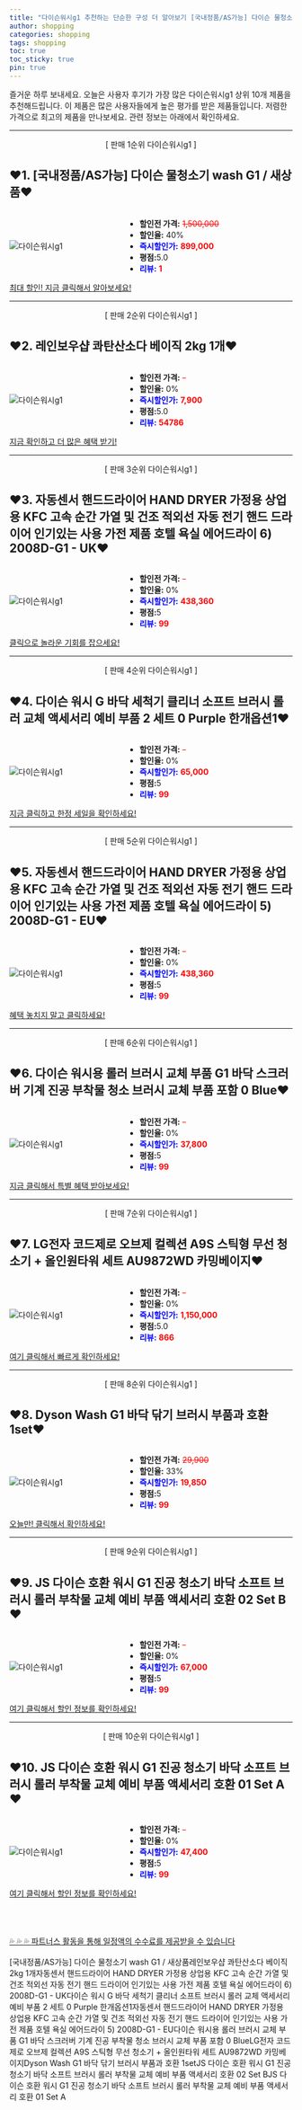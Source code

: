 ```yaml
---
title: "다이슨워시g1 추천하는 단순한 구성 더 알아보기 [국내정품/AS가능] 다이슨 물청소기 wash G1"
author: shopping
categories: shopping
tags: shopping
toc: true
toc_sticky: true
pin: true
---
```

즐거운 하루 보내세요. 오늘은 사용자 후기가 가장 많은 다이슨워시g1 상위 10개 제품을 추천해드립니다. 이 제품은 많은 사용자들에게 높은 평가를 받은 제품들입니다. 저렴한 가격으로 최고의 제품을 만나보세요. 관련 정보는 아래에서 확인하세요.

---
<p class="toplist" style="margin: 0 auto; display: block; width: fit-content;">[ 판매 1순위 다이슨워시g1 ]</p>

<h2><strong>❤️1. [국내정품/AS가능] 다이슨 물청소기 wash G1 / 새상품❤️</strong></h2>

<div style="display: flex; align-items: center;">
    <div style="flex: 0.4;">
        <img src="https://thumbnail10.coupangcdn.com/thumbnails/remote/230x230ex/image/vendor_inventory/0844/899c20e2cea922b7678e65592bde7fac0289d2f8b2bf5c7edaa331065dcf.jpg" alt="다이슨워시g1" style="max-width: 100%;">
    </div>
    <div style="flex: 0.6; margin-left: 10px;">
        <ul>
            <li><strong>할인전 가격:</strong> <del style="color: red;">1,500,000</del></li>
            <li><strong>할인율:</strong> 40%</li>
            <li><span style='color:blue'><strong>즉시할인가:</strong></span> <span style='color:red'><strong>899,000</strong></span></li>
            <li><strong>평점:</strong>5.0</li>
            <li><span style='color:blue'><strong>리뷰:</strong></span> <span style='color:red'><strong>1</strong></span></li>
        </ul>
    </div>
</div>
<div class="center">
    <a href="https://selin100587001.github.io?lptag=AF9450613&subid=githubio&pageKey=8206806076&traceid=V0-153&itemId=23543607389&vendorItemId=90569820854" class="myButton">
        최대 할인! 지금 클릭해서 알아보세요!
    </a>
</div>


---
<p class="toplist" style="margin: 0 auto; display: block; width: fit-content;">[ 판매 2순위 다이슨워시g1 ]</p>

<h2><strong>❤️2. 레인보우샵 콰탄산소다 베이직 2kg 1개❤️</strong></h2>

<div style="display: flex; align-items: center;">
    <div style="flex: 0.4;">
        <img src="https://thumbnail7.coupangcdn.com/thumbnails/remote/230x230ex/image/retail/images/2913078721351512-ad210e26-ebb5-4dbc-a60a-1f70209d2f15.jpg" alt="다이슨워시g1" style="max-width: 100%;">
    </div>
    <div style="flex: 0.6; margin-left: 10px;">
        <ul>
            <li><strong>할인전 가격:</strong> <del style="color: red;">-</del></li>
            <li><strong>할인율:</strong> 0%</li>
            <li><span style='color:blue'><strong>즉시할인가:</strong></span> <span style='color:red'><strong>7,900</strong></span></li>
            <li><strong>평점:</strong>5.0</li>
            <li><span style='color:blue'><strong>리뷰:</strong></span> <span style='color:red'><strong>54786</strong></span></li>
        </ul>
    </div>
</div>
<div class="center">
    <a href="https://selin100587001.github.io?lptag=AF9450613&subid=githubio&pageKey=1239275&traceid=V0-153&itemId=5357915&vendorItemId=3000133966" class="myButton">
        지금 확인하고 더 많은 혜택 받기!
    </a>
</div>


---
<p class="toplist" style="margin: 0 auto; display: block; width: fit-content;">[ 판매 3순위 다이슨워시g1 ]</p>

<h2><strong>❤️3. 자동센서 핸드드라이어 HAND DRYER 가정용 상업용 KFC 고속 순간 가열 및 건조 적외선 자동 전기 핸드 드라이어 인기있는 사용 가전 제품 호텔 욕실 에어드라이 6) 2008D-G1 - UK❤️</strong></h2>

<div style="display: flex; align-items: center;">
    <div style="flex: 0.4;">
        <img src="https://thumbnail7.coupangcdn.com/thumbnails/remote/230x230ex/image/vendor_inventory/2fc3/3b14da0a9177a2b7ee2eef70d9b2702b21033e259c3852f3873d178f37bc.jpg" alt="다이슨워시g1" style="max-width: 100%;">
    </div>
    <div style="flex: 0.6; margin-left: 10px;">
        <ul>
            <li><strong>할인전 가격:</strong> <del style="color: red;">-</del></li>
            <li><strong>할인율:</strong> 0%</li>
            <li><span style='color:blue'><strong>즉시할인가:</strong></span> <span style='color:red'><strong>438,360</strong></span></li>
            <li><strong>평점:</strong>5</li>
            <li><span style='color:blue'><strong>리뷰:</strong></span> <span style='color:red'><strong>99</strong></span></li>
        </ul>
    </div>
</div>
<div class="center">
    <a href="https://selin100587001.github.io?lptag=AF9450613&subid=githubio&pageKey=8234447722&traceid=V0-153&itemId=23702727324&vendorItemId=90727764591" class="myButton">
        클릭으로 놀라운 기회를 잡으세요!
    </a>
</div>


---
<p class="toplist" style="margin: 0 auto; display: block; width: fit-content;">[ 판매 4순위 다이슨워시g1 ]</p>

<h2><strong>❤️4. 다이슨 워시 G 바닥 세척기 클리너 소프트 브러시 롤러 교체 액세서리 예비 부품 2 세트 0 Purple 한개옵션1❤️</strong></h2>

<div style="display: flex; align-items: center;">
    <div style="flex: 0.4;">
        <img src="https://thumbnail6.coupangcdn.com/thumbnails/remote/230x230ex/image/vendor_inventory/41c1/4231fb79d43b515bcc3c98533391e8837a23479b0027636dd43ae9601bdd.jpg" alt="다이슨워시g1" style="max-width: 100%;">
    </div>
    <div style="flex: 0.6; margin-left: 10px;">
        <ul>
            <li><strong>할인전 가격:</strong> <del style="color: red;">-</del></li>
            <li><strong>할인율:</strong> 0%</li>
            <li><span style='color:blue'><strong>즉시할인가:</strong></span> <span style='color:red'><strong>65,000</strong></span></li>
            <li><strong>평점:</strong>5</li>
            <li><span style='color:blue'><strong>리뷰:</strong></span> <span style='color:red'><strong>99</strong></span></li>
        </ul>
    </div>
</div>
<div class="center">
    <a href="https://selin100587001.github.io?lptag=AF9450613&subid=githubio&pageKey=8199375336&traceid=V0-153&itemId=23497057178&vendorItemId=90523506162" class="myButton">
        지금 클릭하고 한정 세일을 확인하세요!
    </a>
</div>


---
<p class="toplist" style="margin: 0 auto; display: block; width: fit-content;">[ 판매 5순위 다이슨워시g1 ]</p>

<h2><strong>❤️5. 자동센서 핸드드라이어 HAND DRYER 가정용 상업용 KFC 고속 순간 가열 및 건조 적외선 자동 전기 핸드 드라이어 인기있는 사용 가전 제품 호텔 욕실 에어드라이 5) 2008D-G1 - EU❤️</strong></h2>

<div style="display: flex; align-items: center;">
    <div style="flex: 0.4;">
        <img src="https://thumbnail7.coupangcdn.com/thumbnails/remote/230x230ex/image/vendor_inventory/2fc3/3b14da0a9177a2b7ee2eef70d9b2702b21033e259c3852f3873d178f37bc.jpg" alt="다이슨워시g1" style="max-width: 100%;">
    </div>
    <div style="flex: 0.6; margin-left: 10px;">
        <ul>
            <li><strong>할인전 가격:</strong> <del style="color: red;">-</del></li>
            <li><strong>할인율:</strong> 0%</li>
            <li><span style='color:blue'><strong>즉시할인가:</strong></span> <span style='color:red'><strong>438,360</strong></span></li>
            <li><strong>평점:</strong>5</li>
            <li><span style='color:blue'><strong>리뷰:</strong></span> <span style='color:red'><strong>99</strong></span></li>
        </ul>
    </div>
</div>
<div class="center">
    <a href="https://selin100587001.github.io?lptag=AF9450613&subid=githubio&pageKey=8234447722&traceid=V0-153&itemId=23702727320&vendorItemId=90727764580" class="myButton">
        혜택 놓치지 말고 클릭하세요!
    </a>
</div>


---
<p class="toplist" style="margin: 0 auto; display: block; width: fit-content;">[ 판매 6순위 다이슨워시g1 ]</p>

<h2><strong>❤️6. 다이슨 워시용 롤러 브러시 교체 부품 G1 바닥 스크러버 기계 진공 부착물 청소 브러시 교체 부품 포함 0 Blue❤️</strong></h2>

<div style="display: flex; align-items: center;">
    <div style="flex: 0.4;">
        <img src="https://thumbnail9.coupangcdn.com/thumbnails/remote/230x230ex/image/vendor_inventory/dc8e/11d45684d696ec1c4a30f70afd6f436a83f7dee9d1323f7bbcb7a2876d80.jpg" alt="다이슨워시g1" style="max-width: 100%;">
    </div>
    <div style="flex: 0.6; margin-left: 10px;">
        <ul>
            <li><strong>할인전 가격:</strong> <del style="color: red;">-</del></li>
            <li><strong>할인율:</strong> 0%</li>
            <li><span style='color:blue'><strong>즉시할인가:</strong></span> <span style='color:red'><strong>37,800</strong></span></li>
            <li><strong>평점:</strong>5</li>
            <li><span style='color:blue'><strong>리뷰:</strong></span> <span style='color:red'><strong>99</strong></span></li>
        </ul>
    </div>
</div>
<div class="center">
    <a href="https://selin100587001.github.io?lptag=AF9450613&subid=githubio&pageKey=8169046953&traceid=V0-153&itemId=23322064477&vendorItemId=90523481211" class="myButton">
        지금 클릭해서 특별 혜택 받아보세요!
    </a>
</div>


---
<p class="toplist" style="margin: 0 auto; display: block; width: fit-content;">[ 판매 7순위 다이슨워시g1 ]</p>

<h2><strong>❤️7. LG전자 코드제로 오브제 컬렉션 A9S 스틱형 무선 청소기 + 올인원타워 세트 AU9872WD 카밍베이지❤️</strong></h2>

<div style="display: flex; align-items: center;">
    <div style="flex: 0.4;">
        <img src="https://thumbnail7.coupangcdn.com/thumbnails/remote/230x230ex/image/vendor_inventory/d690/79e732634c535919e72a18edfd6f0d90222c280ddfff8bd358a2ccf0fb0f.jpg" alt="다이슨워시g1" style="max-width: 100%;">
    </div>
    <div style="flex: 0.6; margin-left: 10px;">
        <ul>
            <li><strong>할인전 가격:</strong> <del style="color: red;">-</del></li>
            <li><strong>할인율:</strong> 0%</li>
            <li><span style='color:blue'><strong>즉시할인가:</strong></span> <span style='color:red'><strong>1,150,000</strong></span></li>
            <li><strong>평점:</strong>5.0</li>
            <li><span style='color:blue'><strong>리뷰:</strong></span> <span style='color:red'><strong>866</strong></span></li>
        </ul>
    </div>
</div>
<div class="center">
    <a href="https://selin100587001.github.io?lptag=AF9450613&subid=githubio&pageKey=7340712703&traceid=V0-153&itemId=18866390249&vendorItemId=88410632712" class="myButton">
        여기 클릭해서 빠르게 확인하세요!
    </a>
</div>


---
<p class="toplist" style="margin: 0 auto; display: block; width: fit-content;">[ 판매 8순위 다이슨워시g1 ]</p>

<h2><strong>❤️8. Dyson Wash G1 바닥 닦기 브러시 부품과 호환 1set❤️</strong></h2>

<div style="display: flex; align-items: center;">
    <div style="flex: 0.4;">
        <img src="https://thumbnail6.coupangcdn.com/thumbnails/remote/230x230ex/image/vendor_inventory/9dae/a38e4a3369b500ba78d68d786963efa3b1e9ef41f7347bc7c12391a3e2bd.jpg" alt="다이슨워시g1" style="max-width: 100%;">
    </div>
    <div style="flex: 0.6; margin-left: 10px;">
        <ul>
            <li><strong>할인전 가격:</strong> <del style="color: red;">29,900</del></li>
            <li><strong>할인율:</strong> 33%</li>
            <li><span style='color:blue'><strong>즉시할인가:</strong></span> <span style='color:red'><strong>19,850</strong></span></li>
            <li><strong>평점:</strong>5</li>
            <li><span style='color:blue'><strong>리뷰:</strong></span> <span style='color:red'><strong>99</strong></span></li>
        </ul>
    </div>
</div>
<div class="center">
    <a href="https://selin100587001.github.io?lptag=AF9450613&subid=githubio&pageKey=8101777343&traceid=V0-153&itemId=22918239025&vendorItemId=89952642626" class="myButton">
        오늘만! 클릭해서 확인하세요!
    </a>
</div>


---
<p class="toplist" style="margin: 0 auto; display: block; width: fit-content;">[ 판매 9순위 다이슨워시g1 ]</p>

<h2><strong>❤️9. JS 다이슨 호환 워시 G1 진공 청소기 바닥 소프트 브러시 롤러 부착물 교체 예비 부품 액세서리 호환 02 Set B❤️</strong></h2>

<div style="display: flex; align-items: center;">
    <div style="flex: 0.4;">
        <img src="https://thumbnail10.coupangcdn.com/thumbnails/remote/230x230ex/image/vendor_inventory/ecf9/3a2aa327a8b304f000e96ce81a2cd35626c621148deae93a56e36c1bee9f.jpg" alt="다이슨워시g1" style="max-width: 100%;">
    </div>
    <div style="flex: 0.6; margin-left: 10px;">
        <ul>
            <li><strong>할인전 가격:</strong> <del style="color: red;">-</del></li>
            <li><strong>할인율:</strong> 0%</li>
            <li><span style='color:blue'><strong>즉시할인가:</strong></span> <span style='color:red'><strong>67,000</strong></span></li>
            <li><strong>평점:</strong>5</li>
            <li><span style='color:blue'><strong>리뷰:</strong></span> <span style='color:red'><strong>99</strong></span></li>
        </ul>
    </div>
</div>
<div class="center">
    <a href="https://selin100587001.github.io?lptag=AF9450613&subid=githubio&pageKey=8118507033&traceid=V0-153&itemId=23019828902&vendorItemId=90053617541" class="myButton">
        여기 클릭해서 할인 정보를 확인하세요!
    </a>
</div>


---
<p class="toplist" style="margin: 0 auto; display: block; width: fit-content;">[ 판매 10순위 다이슨워시g1 ]</p>

<h2><strong>❤️10. JS 다이슨 호환 워시 G1 진공 청소기 바닥 소프트 브러시 롤러 부착물 교체 예비 부품 액세서리 호환 01 Set A❤️</strong></h2>

<div style="display: flex; align-items: center;">
    <div style="flex: 0.4;">
        <img src="https://thumbnail6.coupangcdn.com/thumbnails/remote/230x230ex/image/vendor_inventory/4cf3/480ea830e9015ce84fdde381bd5dc983634d6490980ecdaba4bfc468f500.jpg" alt="다이슨워시g1" style="max-width: 100%;">
    </div>
    <div style="flex: 0.6; margin-left: 10px;">
        <ul>
            <li><strong>할인전 가격:</strong> <del style="color: red;">-</del></li>
            <li><strong>할인율:</strong> 0%</li>
            <li><span style='color:blue'><strong>즉시할인가:</strong></span> <span style='color:red'><strong>47,400</strong></span></li>
            <li><strong>평점:</strong>5</li>
            <li><span style='color:blue'><strong>리뷰:</strong></span> <span style='color:red'><strong>99</strong></span></li>
        </ul>
    </div>
</div>
<div class="center">
    <a href="https://selin100587001.github.io?lptag=AF9450613&subid=githubio&pageKey=8118507033&traceid=V0-153&itemId=23019828908&vendorItemId=90053617560" class="myButton">
        여기 클릭해서 할인 정보를 확인하세요!
    </a>
</div>

<br><br><br>[💦 💦 💦 파트너스 활동을 통해 일정액의 수수료를 제공받을 수 있습니다](https://link.coupang.com/a/bcpT2c)<br><br>[국내정품/AS가능] 다이슨 물청소기 wash G1 / 새상품레인보우샵 콰탄산소다 베이직 2kg 1개자동센서 핸드드라이어 HAND DRYER 가정용 상업용 KFC 고속 순간 가열 및 건조 적외선 자동 전기 핸드 드라이어 인기있는 사용 가전 제품 호텔 욕실 에어드라이 6) 2008D-G1 - UK다이슨 워시 G 바닥 세척기 클리너 소프트 브러시 롤러 교체 액세서리 예비 부품 2 세트 0 Purple 한개옵션1자동센서 핸드드라이어 HAND DRYER 가정용 상업용 KFC 고속 순간 가열 및 건조 적외선 자동 전기 핸드 드라이어 인기있는 사용 가전 제품 호텔 욕실 에어드라이 5) 2008D-G1 - EU다이슨 워시용 롤러 브러시 교체 부품 G1 바닥 스크러버 기계 진공 부착물 청소 브러시 교체 부품 포함 0 BlueLG전자 코드제로 오브제 컬렉션 A9S 스틱형 무선 청소기 + 올인원타워 세트 AU9872WD 카밍베이지Dyson Wash G1 바닥 닦기 브러시 부품과 호환 1setJS 다이슨 호환 워시 G1 진공 청소기 바닥 소프트 브러시 롤러 부착물 교체 예비 부품 액세서리 호환 02 Set BJS 다이슨 호환 워시 G1 진공 청소기 바닥 소프트 브러시 롤러 부착물 교체 예비 부품 액세서리 호환 01 Set A